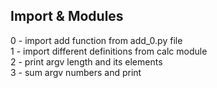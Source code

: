 ## Import & Modules <br />
0 - import add function from add_0.py file <br />
1 - import different definitions from calc module <br />
2 - print argv length and its elements <br />
3 - sum argv numbers and print <br />
